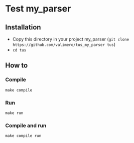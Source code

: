 # Test my\_parser

## Installation
- Copy this directory in your project my\_parser (`git clone https://github.com/valimero/tus_my_parser tus`)
- `cd tus`

## How to

### Compile

`make compile`

### Run

`make run`


### Compile and run

`make compile run`
